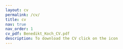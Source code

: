 ```yaml
---
layout: cv
permalink: /cv/
title: cv
nav: true
nav_order: 1
cv_pdf: Benedikt_Koch_CV.pdf
description: To download the CV click on the icon
---
```

